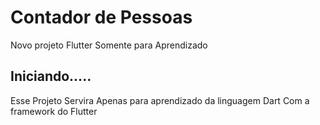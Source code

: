 # Contador de Pessoas

Novo projeto Flutter Somente para Aprendizado

## Iniciando.....

Esse Projeto Servira Apenas para aprendizado da linguagem Dart Com a framework do Flutter
